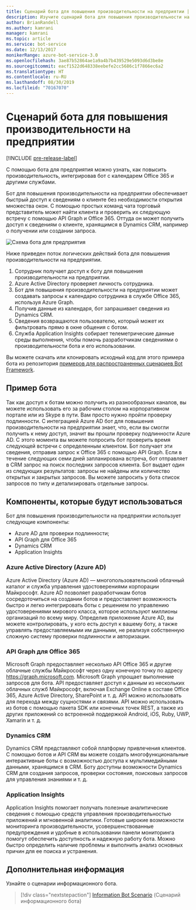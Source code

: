 ```yaml
---
title: Сценарий бота для повышения производительности на предприятии | Документация Майкрософт
description: Изучите сценарий бота для повышения производительности на предприятии с помощью Bot Framework.
author: BrianRandell
ms.author: kamrani
manager: kamrani
ms.topic: article
ms.service: bot-service
ms.date: 12/13/2017
monikerRange: azure-bot-service-3.0
ms.openlocfilehash: 3ae87b52864ae1a9a4b7b439529e5093d6d3be8e
ms.sourcegitcommit: eacf1522d648338eebefe2cc5686c1f7866ec6a2
ms.translationtype: HT
ms.contentlocale: ru-RU
ms.lasthandoff: 08/30/2019
ms.locfileid: "70167070"
---
```

# <a name="enterprise-productivity-bot-scenario"></a>Сценарий бота для повышения производительности на предприятии

[!INCLUDE [pre-release-label](includes/pre-release-label-v3.md)]

С помощью бота для предприятия можно узнать, как повысить производительность, интегрировав бот с календарем Office 365 и другими службами.

Бот для повышения производительности на предприятии обеспечивает быстрый доступ к сведениям о клиенте без необходимости открытия множества окон. С помощью простых команд чата торговый представитель может найти клиента и проверить их следующую встречу с помощью API Graph и Office 365. Оттуда он может получить доступ к сведениям о клиенте, хранящимся в Dynamics CRM, например о получении или создании запроса.

![Схема бота для предприятия](~/media/scenarios/bot-service-scenario-enterprise-bot.png)

Ниже приведен поток логических действий бота для повышения производительности на предприятии.

1. Сотрудник получает доступ к боту для повышения производительности на предприятии.
2. Azure Active Directory проверяет личность сотрудника.
3. Бот для повышения производительности на предприятии может создавать запросы к календарю сотрудника в службе Office 365, используя Azure Graph.
4. Получив данные из календаря, бот запрашивает сведения из Dynamics CRM.
5. Сведения возвращаются пользователю, который может их фильтровать прямо в окне общения с ботом.
6. Служба Application Insights собирает телеметрические данные среды выполнения, чтобы помочь разработчикам сведениями о производительности бота и его использовании.

Вы можете скачать или клонировать исходный код для этого примера бота из репозитория [примеров для распространенных сценариев Bot Framework](https://aka.ms/abs-scenarios).

## <a name="sample-bot"></a>Пример бота
Так как доступ к ботам можно получить из разнообразных каналов, вы можете использовать его за рабочим столом на корпоративном портале или из Skype в пути. Вам просто нужно пройти проверку подлинности. С интеграцией Azure AD бот для повышения производительности на предприятии знает, что, если вы смогли получить к нему доступ, значит вы прошли проверку подлинности Azure AD. С этого момента вы можете попросить бот проверить время следующей встречи с определенным клиентом. Бот получает эти сведения, отправив запрос к Office 365 с помощью API Graph. Если в течение следующих семи дней запланирована встреча, бот отправляет в CRM запрос на поиск последних запросов клиента. Бот выдает один из следующих результатов: запросы не найдены или количество открытых и закрытых запросов. Вы можете запросить у бота список запросов по типу и детализировать отдельные запросы.

## <a name="components-youll-use"></a>Компоненты, которые будут использоваться
Бот для повышения производительности на предприятии использует следующие компоненты:
-   Azure AD для проверки подлинности;
-   API Graph для Office 365
-   Dynamics CRM
-   Application Insights

### <a name="azure-active-directory-azure-ad"></a>Azure Active Directory (Azure AD)
Azure Active Directory (Azure AD) — многопользовательский облачный каталог и служба управления удостоверениями корпорации Майкрософт. Azure AD позволяет разработчикам ботов сосредоточиться на создании ботов и предоставляет возможность быстро и легко интегрировать боты с решением по управлению удостоверениями мирового класса, которое используют миллионы организаций по всему миру. Определив приложение Azure AD, вы можете контролировать, у кого есть доступ к вашему боту, а также управлять предоставляемыми им данными, не реализуя собственную сложную систему проверки подлинности и авторизации.

### <a name="graph-api-to-office-365"></a>API Graph для Office 365
Microsoft Graph предоставляет несколько API Office 365 и другие облачные службы Майкрософт через одну конечную точку по адресу https://graph.microsoft.com. Microsoft Graph упрощает выполнение запросов для бота. API предоставляет доступ к данным из нескольких облачных служб Майкрософт, включая Exchange Online в составе Office 365, Azure Active Directory, SharePoint и т. д. API можно использовать для перехода между сущностями и связями. API можно использовать из ботов с помощью пакета SDK или конечных точек REST, а также из других приложений со встроенной поддержкой Android, iOS, Ruby, UWP, Xamarin и т. д.

### <a name="dynamics-crm"></a>Dynamics CRM
Dynamics CRM представляют собой платформу привлечения клиентов. С помощью ботов и API CRM вы можете создать многофункциональные интерактивные боты с возможностью доступа к мультимедийными данными, хранящимся в CRM. Боту доступны возможности Dynamics CRM для создания запросов, проверки состояния, поисковых запросов для управления знаниями и т. д.

### <a name="application-insights"></a>Application Insights
Application Insights помогает получать полезные аналитические сведения с помощью средств управления производительностью приложений и мгновенной аналитики. Готовые широкие возможности мониторинга производительности, усовершенствованные предупреждения и удобные в использовании панели мониторинга помогут обеспечить доступность и надежную работу бота. Можно быстро определить наличие проблемы и выполнить анализ основных причин для ее поиска и устранения.

## <a name="next-steps"></a>Дополнительная информация
Узнайте о сценарии информационного бота.

> [!div class="nextstepaction"]
> [Information Bot Scenario](bot-service-scenario-informational.md) (Сценарий информационного бота)
